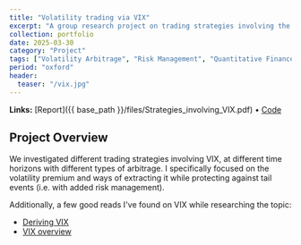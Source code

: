 ```yaml
---
title: "Volatility trading via VIX"
excerpt: "A group research project on trading strategies involving the VIX index."
collection: portfolio
date: 2025-03-30
category: "Project"
tags: ["Volatility Arbitrage", "Risk Management", "Quantitative Finance"]
period: "oxford"
header:
  teaser: "/vix.jpg"
---
```


**Links:** [Report]({{ base_path }}/files/Strategies_involving_VIX.pdf) • [Code](https://github.com/BienBienBuen/OAF_Research)

## Project Overview

We investigated different trading strategies involving VIX, at different time horizons with different types of arbitrage. I specifically focused on the volatility premium and ways of extracting it while protecting against tail events (i.e. with added risk management). 


Additionally, a few good reads I've found on VIX while researching the topic:

- [Deriving VIX](https://gregorygundersen.com/blog/2023/09/10/deriving-vix/)
- [VIX overview](https://www.garp.org/hubfs/Whitepapers/a1Z1W0000054ws2UAA.pdf)